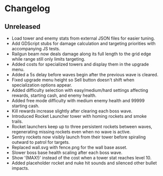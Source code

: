 # Changelog

## Unreleased
- Load tower and enemy stats from external JSON files for easier tuning.
- Add GDScript stubs for damage calculation and targeting priorities with accompanying JS tests.
- Railgun beam now deals damage along its full length to the grid edge while range still only limits targeting.
- Added costs for specialized towers and display them in the upgrade menu.
- Added a 5s delay before waves begin after the previous wave is cleared.
- Fixed upgrade menu height so Sell button doesn't shift when specialization options appear.
- Added difficulty selection with easy/medium/hard settings affecting rewards, starting cash, and enemy health.
- Added free mode difficulty with medium enemy health and 99999 starting cash.
- Kill rewards increase slightly after clearing each boss wave.
- Introduced Rocket Launcher tower with homing rockets and smoke trails.
- Rocket launchers keep up to three persistent rockets between waves, regenerating missing rockets even when no wave is active.
- Sentry rockets now visibly launch from their tower before spiraling outward to patrol for targets.
- Replaced wall.svg with fence.png for the wall base asset.
- Slower boss base health scaling after each boss wave.
- Show '(MAX!)' instead of the cost when a tower stat reaches level 10.
- Added placeholder rocket and nuke hit sounds and silenced other bullet impacts.
